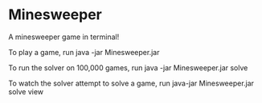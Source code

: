 # Minesweeper
A minesweeper game in terminal!

To play a game, run java -jar Minesweeper.jar

To run the solver on 100,000 games, run java -jar Minesweeper.jar solve

To watch the solver attempt to solve a game, run java-jar Minesweeper.jar solve view
